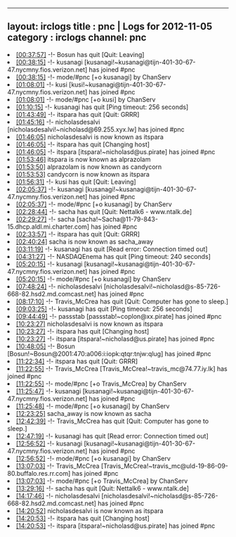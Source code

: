 
---
layout: irclogs
title : pnc | Logs for 2012-11-05
category : irclogs
channel: pnc
---
<li class="logitem"><a href="#00:37:57" name="00:37:57" class="time">[00:37:57]</a> -!- <span class="quit">Bosun</span> has quit [Quit: Leaving] </li>
<li class="logitem"><a href="#00:38:15" name="00:38:15" class="time">[00:38:15]</a> -!- <span class="join">kusanagi</span> [kusanagi!~kusanagi@tijn-401-30-67-47.nycmny.fios.verizon.net] has joined #pnc </li>
<li class="logitem"><a href="#00:38:15" name="00:38:15" class="time">[00:38:15]</a> -!- mode/<span class="mode">#pnc</span> [+o kusanagi] by ChanServ </li>
<li class="logitem"><a href="#01:08:01" name="01:08:01" class="time">[01:08:01]</a> -!- <span class="join">kusi</span> [kusi!~kusanagi@tijn-401-30-67-47.nycmny.fios.verizon.net] has joined #pnc </li>
<li class="logitem"><a href="#01:08:01" name="01:08:01" class="time">[01:08:01]</a> -!- mode/<span class="mode">#pnc</span> [+o kusi] by ChanServ </li>
<li class="logitem"><a href="#01:10:15" name="01:10:15" class="time">[01:10:15]</a> -!- <span class="quit">kusanagi</span> has quit [Ping timeout: 256 seconds] </li>
<li class="logitem"><a href="#01:43:49" name="01:43:49" class="time">[01:43:49]</a> -!- <span class="quit">itspara</span> has quit [Quit: GRRR] </li>
<li class="logitem"><a href="#01:45:16" name="01:45:16" class="time">[01:45:16]</a> -!- <span class="join">nicholasdesalvi</span> [nicholasdesalvi!~nicholasd@69.255.xyx.lw] has joined #pnc </li>
<li class="logitem"><a href="#01:46:05" name="01:46:05" class="time">[01:46:05]</a> <span class="nick">nicholasdesalvi</span> is now known as <span class="nick">itspara</span> </li>
<li class="logitem"><a href="#01:46:05" name="01:46:05" class="time">[01:46:05]</a> -!- <span class="quit">itspara</span> has quit [Changing host] </li>
<li class="logitem"><a href="#01:46:05" name="01:46:05" class="time">[01:46:05]</a> -!- <span class="join">itspara</span> [itspara!~nicholasd@us.pirate] has joined #pnc </li>
<li class="logitem"><a href="#01:53:46" name="01:53:46" class="time">[01:53:46]</a> <span class="nick">itspara</span> is now known as <span class="nick">alprazolam</span> </li>
<li class="logitem"><a href="#01:53:50" name="01:53:50" class="time">[01:53:50]</a> <span class="nick">alprazolam</span> is now known as <span class="nick">candycorn</span> </li>
<li class="logitem"><a href="#01:53:53" name="01:53:53" class="time">[01:53:53]</a> <span class="nick">candycorn</span> is now known as <span class="nick">itspara</span> </li>
<li class="logitem"><a href="#01:56:31" name="01:56:31" class="time">[01:56:31]</a> -!- <span class="quit">kusi</span> has quit [Quit: Leaving] </li>
<li class="logitem"><a href="#02:05:37" name="02:05:37" class="time">[02:05:37]</a> -!- <span class="join">kusanagi</span> [kusanagi!~kusanagi@tijn-401-30-67-47.nycmny.fios.verizon.net] has joined #pnc </li>
<li class="logitem"><a href="#02:05:37" name="02:05:37" class="time">[02:05:37]</a> -!- mode/<span class="mode">#pnc</span> [+o kusanagi] by ChanServ </li>
<li class="logitem"><a href="#02:28:44" name="02:28:44" class="time">[02:28:44]</a> -!- <span class="quit">sacha</span> has quit [Quit: Nettalk6 - www.ntalk.de] </li>
<li class="logitem"><a href="#02:29:27" name="02:29:27" class="time">[02:29:27]</a> -!- <span class="join">sacha</span> [sacha!~Sacha@11-79-843-15.dhcp.aldl.mi.charter.com] has joined #pnc </li>
<li class="logitem"><a href="#02:33:57" name="02:33:57" class="time">[02:33:57]</a> -!- <span class="quit">itspara</span> has quit [Quit: GRRR] </li>
<li class="logitem"><a href="#02:40:24" name="02:40:24" class="time">[02:40:24]</a> <span class="nick">sacha</span> is now known as <span class="nick">sacha_away</span> </li>
<li class="logitem"><a href="#03:11:19" name="03:11:19" class="time">[03:11:19]</a> -!- <span class="quit">kusanagi</span> has quit [Read error: Connection timed out] </li>
<li class="logitem"><a href="#04:31:27" name="04:31:27" class="time">[04:31:27]</a> -!- <span class="quit">NASDAQEnema</span> has quit [Ping timeout: 240 seconds] </li>
<li class="logitem"><a href="#05:20:15" name="05:20:15" class="time">[05:20:15]</a> -!- <span class="join">kusanagi</span> [kusanagi!~kusanagi@tijn-401-30-67-47.nycmny.fios.verizon.net] has joined #pnc </li>
<li class="logitem"><a href="#05:20:15" name="05:20:15" class="time">[05:20:15]</a> -!- mode/<span class="mode">#pnc</span> [+o kusanagi] by ChanServ </li>
<li class="logitem"><a href="#07:48:24" name="07:48:24" class="time">[07:48:24]</a> -!- <span class="join">nicholasdesalvi</span> [nicholasdesalvi!~nicholasd@s-85-726-668-82.hsd2.md.comcast.net] has joined #pnc </li>
<li class="logitem"><a href="#08:17:10" name="08:17:10" class="time">[08:17:10]</a> -!- <span class="quit">Travis_McCrea</span> has quit [Quit: Computer has gone to sleep.] </li>
<li class="logitem"><a href="#09:03:25" name="09:03:25" class="time">[09:03:25]</a> -!- <span class="quit">kusanagi</span> has quit [Ping timeout: 256 seconds] </li>
<li class="logitem"><a href="#09:44:49" name="09:44:49" class="time">[09:44:49]</a> -!- <span class="join">passstab</span> [passstab!~coplon@xx.pirate] has joined #pnc </li>
<li class="logitem"><a href="#10:23:27" name="10:23:27" class="time">[10:23:27]</a> <span class="nick">nicholasdesalvi</span> is now known as <span class="nick">itspara</span> </li>
<li class="logitem"><a href="#10:23:27" name="10:23:27" class="time">[10:23:27]</a> -!- <span class="quit">itspara</span> has quit [Changing host] </li>
<li class="logitem"><a href="#10:23:27" name="10:23:27" class="time">[10:23:27]</a> -!- <span class="join">itspara</span> [itspara!~nicholasd@us.pirate] has joined #pnc </li>
<li class="logitem"><a href="#10:48:05" name="10:48:05" class="time">[10:48:05]</a> -!- <span class="join">Bosun</span> [Bosun!~Bosun@2001:470:a006:i:iopk:qtqr:tnjw:qlug] has joined #pnc </li>
<li class="logitem"><a href="#11:22:34" name="11:22:34" class="time">[11:22:34]</a> -!- <span class="quit">itspara</span> has quit [Quit: GRRR] </li>
<li class="logitem"><a href="#11:22:55" name="11:22:55" class="time">[11:22:55]</a> -!- <span class="join">Travis_McCrea</span> [Travis_McCrea!~travis_mc@74.77.iy.lk] has joined #pnc </li>
<li class="logitem"><a href="#11:22:55" name="11:22:55" class="time">[11:22:55]</a> -!- mode/<span class="mode">#pnc</span> [+o Travis_McCrea] by ChanServ </li>
<li class="logitem"><a href="#11:25:47" name="11:25:47" class="time">[11:25:47]</a> -!- <span class="join">kusanagi</span> [kusanagi!~kusanagi@tijn-401-30-67-47.nycmny.fios.verizon.net] has joined #pnc </li>
<li class="logitem"><a href="#11:25:48" name="11:25:48" class="time">[11:25:48]</a> -!- mode/<span class="mode">#pnc</span> [+o kusanagi] by ChanServ </li>
<li class="logitem"><a href="#12:23:25" name="12:23:25" class="time">[12:23:25]</a> <span class="nick">sacha_away</span> is now known as <span class="nick">sacha</span> </li>
<li class="logitem"><a href="#12:42:39" name="12:42:39" class="time">[12:42:39]</a> -!- <span class="quit">Travis_McCrea</span> has quit [Quit: Computer has gone to sleep.] </li>
<li class="logitem"><a href="#12:47:19" name="12:47:19" class="time">[12:47:19]</a> -!- <span class="quit">kusanagi</span> has quit [Read error: Connection timed out] </li>
<li class="logitem"><a href="#12:56:52" name="12:56:52" class="time">[12:56:52]</a> -!- <span class="join">kusanagi</span> [kusanagi!~kusanagi@tijn-401-30-67-47.nycmny.fios.verizon.net] has joined #pnc </li>
<li class="logitem"><a href="#12:56:52" name="12:56:52" class="time">[12:56:52]</a> -!- mode/<span class="mode">#pnc</span> [+o kusanagi] by ChanServ </li>
<li class="logitem"><a href="#13:07:03" name="13:07:03" class="time">[13:07:03]</a> -!- <span class="join">Travis_McCrea</span> [Travis_McCrea!~travis_mc@uld-19-86-09-80.buffalo.res.rr.com] has joined #pnc </li>
<li class="logitem"><a href="#13:07:03" name="13:07:03" class="time">[13:07:03]</a> -!- mode/<span class="mode">#pnc</span> [+o Travis_McCrea] by ChanServ </li>
<li class="logitem"><a href="#13:29:16" name="13:29:16" class="time">[13:29:16]</a> -!- <span class="quit">sacha</span> has quit [Quit: Nettalk6 - www.ntalk.de] </li>
<li class="logitem"><a href="#14:17:46" name="14:17:46" class="time">[14:17:46]</a> -!- <span class="join">nicholasdesalvi</span> [nicholasdesalvi!~nicholasd@s-85-726-668-82.hsd2.md.comcast.net] has joined #pnc </li>
<li class="logitem"><a href="#14:20:52" name="14:20:52" class="time">[14:20:52]</a> <span class="nick">nicholasdesalvi</span> is now known as <span class="nick">itspara</span> </li>
<li class="logitem"><a href="#14:20:53" name="14:20:53" class="time">[14:20:53]</a> -!- <span class="quit">itspara</span> has quit [Changing host] </li>
<li class="logitem"><a href="#14:20:53" name="14:20:53" class="time">[14:20:53]</a> -!- <span class="join">itspara</span> [itspara!~nicholasd@us.pirate] has joined #pnc </li>


